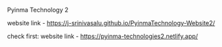 Pyinma Technology 2

website link - https://j-srinivasalu.github.io/PyinmaTechnology-Website2/

check first: 
website link  - https://pyinma-technologies2.netlify.app/